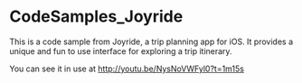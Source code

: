 CodeSamples_Joyride
===================
This is a code sample from Joyride, a trip planning app 
for iOS. It provides a unique and fun to use interface 
for exploring a trip itinerary.

You can see it in use at http://youtu.be/NysNoVWFyl0?t=1m15s